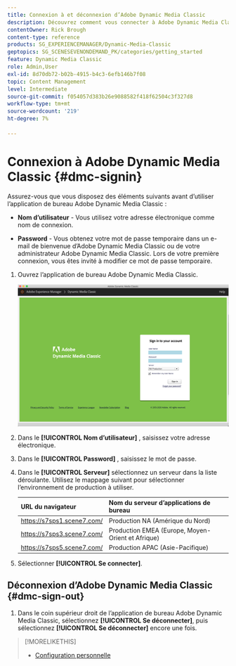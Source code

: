 ```yaml
---
title: Connexion à et déconnexion d’Adobe Dynamic Media Classic
description: Découvrez comment vous connecter à Adobe Dynamic Media Classic et vous déconnecter d’un serveur d’environnement de production en Amérique du Nord (NA) ou en Europe, au Moyen-Orient, en Afrique (EMEA) ou en Asie-Pacifique (APAC).
contentOwner: Rick Brough
content-type: reference
products: SG_EXPERIENCEMANAGER/Dynamic-Media-Classic
geptopics: SG_SCENESEVENONDEMAND_PK/categories/getting_started
feature: Dynamic Media Classic
role: Admin,User
exl-id: 8d70db72-b02b-4915-b4c3-6efb146b7f08
topic: Content Management
level: Intermediate
source-git-commit: f054057d383b26e9088582f418f62504c3f327d8
workflow-type: tm+mt
source-wordcount: '219'
ht-degree: 7%

---
```


<!-- UPDATE THIS TOPIC AFTER DECEMBER 31, 2020!!!!! -->

# Connexion à Adobe Dynamic Media Classic {#dmc-signin}

Assurez-vous que vous disposez des éléments suivants avant d’utiliser l’application de bureau Adobe Dynamic Media Classic :

* **Nom d’utilisateur** - Vous utilisez votre adresse électronique comme nom de connexion.

* **Password** - Vous obtenez votre mot de passe temporaire dans un e-mail de bienvenue d’Adobe Dynamic Media Classic ou de votre administrateur Adobe Dynamic Media Classic. Lors de votre première connexion, vous êtes invité à modifier ce mot de passe temporaire.

1. Ouvrez l’application de bureau Adobe Dynamic Media Classic.

   ![Connexion Adobe Dynamic Media Classic](/help/using/assets/dmclassic-login1.png)

1. Dans le **[!UICONTROL Nom d’utilisateur]** , saisissez votre adresse électronique.
1. Dans le **[!UICONTROL Password]** , saisissez le mot de passe.
1. Dans le **[!UICONTROL Serveur]** sélectionnez un serveur dans la liste déroulante.
Utilisez le mappage suivant pour sélectionner l’environnement de production à utiliser.

   | URL du navigateur | Nom du serveur d’applications de bureau |
   | --- | --- |
   | https://s7sps1.scene7.com/ | Production NA (Amérique du Nord) |
   | https://s7sps3.scene7.com/ | Production EMEA (Europe, Moyen-Orient et Afrique) |
   | https://s7sps5.scene7.com/ | Production APAC (Asie-Pacifique) |

1. Sélectionner **[!UICONTROL Se connecter]**.

## Déconnexion d’Adobe Dynamic Media Classic {#dmc-sign-out}

1. Dans le coin supérieur droit de l’application de bureau Adobe Dynamic Media Classic, sélectionnez **[!UICONTROL Se déconnecter]**, puis sélectionnez **[!UICONTROL Se déconnecter]** encore une fois.

>[!MORELIKETHIS]
>
>* [Configuration personnelle](personal-setup.md#personal_setup)
